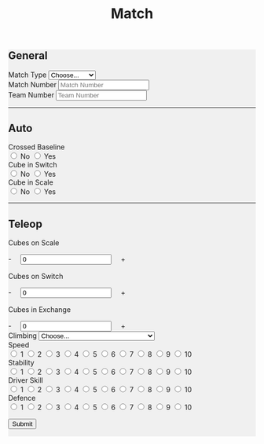 ﻿---
layout: default
title: Match
---
<div class="container" style="background-color: #f0f0f0; margin-bottom: 15px">
	<form>
		<div class="row">
			<div class="col-md">
				<h2>General</h2>
			</div>
		</div>
		<div class="row">
			<div class="col-md">
				<label class="mr-sm-2" for="matchType">Match Type</label>
				<select class="custom-select mr-sm-2" id="matchType">
					<option selected>Choose...</option>
					<option value="p">Practice</option>
					<option value="q">Qualification</option>
				</select>
			</div>
			<div class="col-md">
				<label class="mr-sm-2" for="matchNumber">Match Number</label>
				<input id="matchNumber" type="tel" class="form-control" placeholder="Match Number">
			</div>
			<div class="col-md">
				<label class="mr-sm-2" for="teamNumber">Team Number</label>
				<input id="teamNumber" type="tel" class="form-control" placeholder="Team Number">
			</div>
		</div>
		<hr/>
		<div class="row">
			<div class="col-md">
				<h2>Auto</h2>
			</div>
		</div>
		<div class="row">
			<div class="col">
				<label class="mr-sm-2" style="display: block" for="crossedBaseline">Crossed Baseline</label>
				<div id="crossedBaseline" class="btn-group btn-group-toggle" data-toggle="buttons">
					<label class="btn btn-secondary">
						<input type="radio" name="crossedBaseline" id="baselineNo" autocomplete="off"> No
					</label>
					<label class="btn btn-secondary">
						<input type="radio" name="crossedBaseline" id="baselineYes" autocomplete="off"> Yes
					</label>
				</div>
			</div>
			<div class="col">
				<label class="mr-sm-2" style="display: block" for="autoSwitch">Cube in Switch</label>
				<div id="autoSwitch" class="btn-group btn-group-toggle" data-toggle="buttons">
					<label class="btn btn-secondary">
						<input type="radio" name="autoSwitch" id="autoSwitchNo" autocomplete="off"> No
					</label>
					<label class="btn btn-secondary">
						<input type="radio" name="autoSwitch" id="autoSwitchYes" autocomplete="off"> Yes
					</label>
				</div>
			</div>
			<div class="col">
				<label class="mr-sm-2" style="display: block" for="autoScale">Cube in Scale</label>
				<div id="autoSwitch" class="btn-group btn-group-toggle" data-toggle="buttons">
					<label class="btn btn-secondary">
						<input type="radio" name="autoScale" id="autoScaleNo" autocomplete="off"> No
					</label>
					<label class="btn btn-secondary">
						<input type="radio" name="autoScale" id="autoScaleYes" autocomplete="off"> Yes
					</label>
				</div>
			</div>
		</div>
		<hr/>
		<div class="row">
			<div class="col-md">
				<h2>Teleop</h2>
			</div>
		</div>
		<div class="row">
			<div class="col-md">
				<label style="margin-bottom: 0px" for="scaleCubes">Cubes on Scale</label>
			</div>
		</div>
		<div class="row" style="margin-top:15px">
			<div class="col-md input-group">
				<a onclick="modifyScale_qty(-1)" class="btn btn-danger btn-lg" style="width: 50px; height: 50px; margin-right: 15px;" role="button">-</a>
				<input id="scaleCubes" type="tel" class="form-control" value="0">
				<a onclick="modifyScale_qty(1)" class="btn btn-success btn-lg" style="width: 50px; height: 50px; margin-left: 15px;" role="button">+</a>
			</div>
		</div>
		<div class="row" style="margin-top:15px">
			<div class="col-md">
				<label style="margin-bottom: 0px" for="scaleCubes">Cubes on Switch</label>
			</div>
		</div>
		<div class="row" style="margin-top:15px">
			<div class="col-md input-group">
				<a onclick="modifySwitch_qty(-1)" class="btn btn-danger btn-lg" style="width: 50px; height: 50px; margin-right: 15px;" role="button">-</a>
				<input id="switchCubes" type="tel" class="form-control" value="0">
				<a onclick="modifySwitch_qty(1)" class="btn btn-success btn-lg" style="width: 50px; height: 50px; margin-left: 15px;" role="button">+</a>
			</div>
		</div>
		<div class="row" style="margin-top:15px">
			<div class="col-md">
				<label style="margin-bottom: 0px" for="scaleCubes">Cubes in Exchange</label>
			</div>
		</div>
		<div class="row" style="margin-top:15px">
			<div class="col-md input-group">
				<a onclick="modifyExchange_qty(-1)" class="btn btn-danger btn-lg" style="width: 50px; height: 50px; margin-right: 15px;"
				 role="button">-</a>
				<input id="exchangeCubes" type="tel" class="form-control" value="0">
				<a onclick="modifyExchange_qty(1)" class="btn btn-success btn-lg" style="width: 50px; height: 50px; margin-left: 15px;" role="button">+</a>
			</div>
		</div>
		<div class="row">
			<div class="col-md">
				<label class="mr-sm-2" for="climbingType">Climbing</label>
				<select class="custom-select mr-sm-2" id="climbingType">
					<option selected>Choose...</option>
					<option value="p">Did Not Climb or Park</option>
					<option value="q">Failed to Climb</option>
					<option value="f">Parked</option>
					<option value="qf">Climbed on Rung</option>
					<option value="sf">Used Another Robot's Ramp</option>
					<option value="f">Deployed Ramp</option>
					<option value="f">Levitated</option>
					<option value="f">Climbed on Another Robot Off Rung</option>
				</select>
			</div>
		</div>
		<div class="row">
			<div class="col">
				<label class="mr-sm-2" style="display: block" for="speedRating">Speed</label>
				<div id="speedRating" class="btn-group btn-group-toggle" data-toggle="buttons">
					<label class="btn btn-secondary">
						<input type="radio" name="speedRating" id="speed1" autocomplete="off"> 1
					</label>
					<label class="btn btn-secondary">
						<input type="radio" name="speedRating" id="speed2" autocomplete="off"> 2
					</label>
					<label class="btn btn-secondary">
						<input type="radio" name="speedRating" id="speed3" autocomplete="off"> 3
					</label>
					<label class="btn btn-secondary">
						<input type="radio" name="speedRating" id="speed4" autocomplete="off"> 4
					</label>
					<label class="btn btn-secondary">
						<input type="radio" name="speedRating" id="speed5" autocomplete="off"> 5
					</label>
					<label class="btn btn-secondary">
						<input type="radio" name="speedRating" id="speed6" autocomplete="off"> 6
					</label>
					<label class="btn btn-secondary">
						<input type="radio" name="speedRating" id="speed7" autocomplete="off"> 7
					</label>
					<label class="btn btn-secondary">
						<input type="radio" name="speedRating" id="speed8" autocomplete="off"> 8
					</label>
					<label class="btn btn-secondary">
						<input type="radio" name="speedRating" id="speed9" autocomplete="off"> 9
					</label>
					<label class="btn btn-secondary">
						<input type="radio" name="speedRating" id="speed10" autocomplete="off"> 10
					</label>
				</div>
			</div>
			<div class="col">
				<label class="mr-sm-2" style="display: block" for="stabilityRating">Stability</label>
				<div id="stabilityRating" class="btn-group btn-group-toggle" data-toggle="buttons">
					<label class="btn btn-secondary">
						<input type="radio" name="stabilityRating" id="stability1" autocomplete="off"> 1
					</label>
					<label class="btn btn-secondary">
						<input type="radio" name="stabilityRating" id="stability2" autocomplete="off"> 2
					</label>
					<label class="btn btn-secondary">
						<input type="radio" name="stabilityRating" id="stability3" autocomplete="off"> 3
					</label>
					<label class="btn btn-secondary">
						<input type="radio" name="stabilityRating" id="stability4" autocomplete="off"> 4
					</label>
					<label class="btn btn-secondary">
						<input type="radio" name="stabilityRating" id="stability5" autocomplete="off"> 5
					</label>
					<label class="btn btn-secondary">
						<input type="radio" name="stabilityRating" id="stability6" autocomplete="off"> 6
					</label>
					<label class="btn btn-secondary">
						<input type="radio" name="stabilityRating" id="stability7" autocomplete="off"> 7
					</label>
					<label class="btn btn-secondary">
						<input type="radio" name="stabilityRating" id="stability8" autocomplete="off"> 8
					</label>
					<label class="btn btn-secondary">
						<input type="radio" name="stabilityRating" id="stability9" autocomplete="off"> 9
					</label>
					<label class="btn btn-secondary">
						<input type="radio" name="stabilityRating" id="stability10" autocomplete="off"> 10
					</label>
				</div>
			</div>
			<div class="col">
				<label class="mr-sm-2" style="display: block" for="skillRating">Driver Skill</label>
				<div id="skillRating" class="btn-group btn-group-toggle" data-toggle="buttons">
					<label class="btn btn-secondary">
						<input type="radio" name="skillRating" id="skill1" autocomplete="off"> 1
					</label>
					<label class="btn btn-secondary">
						<input type="radio" name="skillRating" id="skill2" autocomplete="off"> 2
					</label>
					<label class="btn btn-secondary">
						<input type="radio" name="skillRating" id="skill3" autocomplete="off"> 3
					</label>
					<label class="btn btn-secondary">
						<input type="radio" name="skillRating" id="skill4" autocomplete="off"> 4
					</label>
					<label class="btn btn-secondary">
						<input type="radio" name="skillRating" id="skill5" autocomplete="off"> 5
					</label>
					<label class="btn btn-secondary">
						<input type="radio" name="skillRating" id="skill6" autocomplete="off"> 6
					</label>
					<label class="btn btn-secondary">
						<input type="radio" name="skillRating" id="skill7" autocomplete="off"> 7
					</label>
					<label class="btn btn-secondary">
						<input type="radio" name="skillRating" id="skill8" autocomplete="off"> 8
					</label>
					<label class="btn btn-secondary">
						<input type="radio" name="skillRating" id="skill9" autocomplete="off"> 9
					</label>
					<label class="btn btn-secondary">
						<input type="radio" name="skillRating" id="skill10" autocomplete="off"> 10
					</label>
				</div>
			</div>
		</div>
		<div class="row">
				<div class="col">
				<label class="mr-sm-2" style="display: block" for="defenceRating">Defence</label>
				<div id="defenceRating" class="btn-group btn-group-toggle" data-toggle="buttons">
					<label class="btn btn-secondary">
						<input type="radio" name="defenceRating" id="defence1" autocomplete="off"> 1
					</label>
					<label class="btn btn-secondary">
						<input type="radio" name="defenceRating" id="defence2" autocomplete="off"> 2
					</label>
					<label class="btn btn-secondary">
						<input type="radio" name="defenceRating" id="defence3" autocomplete="off"> 3
					</label>
					<label class="btn btn-secondary">
						<input type="radio" name="defenceRating" id="defence4" autocomplete="off"> 4
					</label>
					<label class="btn btn-secondary">
						<input type="radio" name="defenceRating" id="defence5" autocomplete="off"> 5
					</label>
					<label class="btn btn-secondary">
						<input type="radio" name="defenceRating" id="defence6" autocomplete="off"> 6
					</label>
					<label class="btn btn-secondary">
						<input type="radio" name="defenceRating" id="defence7" autocomplete="off"> 7
					</label>
					<label class="btn btn-secondary">
						<input type="radio" name="defenceRating" id="defence8" autocomplete="off"> 8
					</label>
					<label class="btn btn-secondary">
						<input type="radio" name="defenceRating" id="defence9" autocomplete="off"> 9
					</label>
					<label class="btn btn-secondary">
						<input type="radio" name="defenceRating" id="defence10" autocomplete="off"> 10
					</label>
				</div>
			</div>
		</div>
		<button id="Submit" class="btn btn-success" type="button" style="margin-top: 15px; margin-bottom: 15px">Submit</button>
	</form>
</div>